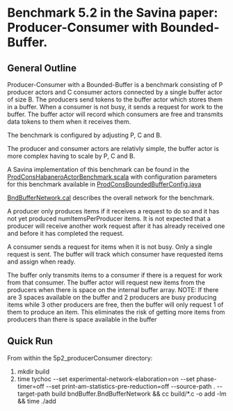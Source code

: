 # Benchmark 5.2 in the Savina paper: Producer-Consumer with Bounded-Buffer.

## General Outline

Producer-Consumer with a Bounded-Buffer is a benchmark consisting of P producer actors and C consumer actors connected by a single buffer actor of size B. The producers send tokens to the buffer actor which stores them in a buffer. When a consumer is not busy, it sends a request for work to the buffer. The buffer actor will record which consumers are free and transmits data tokens to them when it receives them.

The benchmark is configured by adjusting P, C and B.

The producer and consumer actors are relativly simple, the buffer actor is more complex having to scale by P, C and B.

A Savina implementation of this benchmark can be found in the [ProdConsHabaneroActorBenchmark.scala](https://github.com/shamsimam/savina/blob/master/src/main/scala/edu/rice/habanero/benchmarks/bndbuffer/ProdConsHabaneroActorBenchmark.scala) with configuration parameters for this benchmark available in [ProdConsBoundedBufferConfig.java](https://github.com/shamsimam/savina/blob/master/src/main/java/edu/rice/habanero/benchmarks/bndbuffer/ProdConsBoundedBufferConfig.java)

[BndBufferNetwork.cal](./BndBufferNetwork.cal) describes the overall network for the benchmark.

A producer only produces items if it receives a request to do so and it has not yet produced numItemsPerProducer items. It is not expected that a producer will receive another work request after it has already received one and before it has completed the request.

A consumer sends a request for items when it is not busy. Only a single request is sent. The buffer will track which consumer have requested items and assign when ready.

The buffer only transmits items to a consumer if there is a request for work from that consumer. The buffer actor will request new items from the producers when there is space on the internal buffer array. NOTE: If there are 3 spaces available on the buffer and 2 producers are busy producing items while 3 other producers are free, then the buffer will only request 1 of them to produce an item. This eliminates the risk of getting more items from producers than there is space available in the buffer

## Quick Run
From within the 5p2_producerConsumer directory:
1. mkdir build
2. time tychoc --set experimental-network-elaboration=on --set phase-timer=off --set print-am-statistics-pre-reduction=off  --source-path . --target-path build bndBuffer.BndBufferNetwork && cc build/*.c -o add -lm && time ./add
